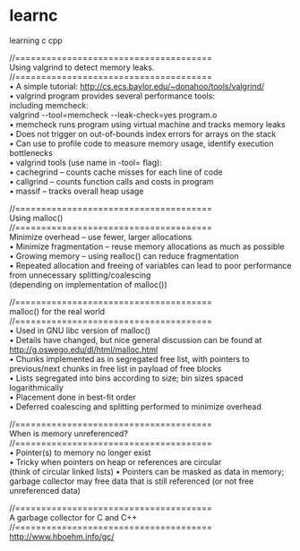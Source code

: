 # learnc
learning c cpp <br />


//======================================<br />
Using valgrind to detect memory leaks. <br />
//======================================<br />
• A simple tutorial: http://cs.ecs.baylor.edu/~donahoo/tools/valgrind/   <br />
• valgrind program provides several performance tools:   <br />
including memcheck:   <br />
valgrind --tool=memcheck --leak-check=yes program.o  <br />
• memcheck runs program using virtual machine and tracks memory leaks    <br />
• Does not trigger on out-of-bounds index errors for arrays on the stack  <br />
• Can use to profile code to measure memory usage, identify execution bottlenecks <br />
• valgrind tools (use name in -tool= flag): <br />
   • cachegrind – counts cache misses for each line of code <br />
   • callgrind – counts function calls and costs in program <br />
   • massif – tracks overall heap usage  <br />
   
//====================================== <br />
Using malloc() <br />
//====================================== <br />
Minimize overhead – use fewer, larger allocations <br />
• Minimize fragmentation – reuse memory allocations as much as possible <br />
• Growing memory – using realloc() can reduce fragmentation <br />
• Repeated allocation and freeing of variables can lead to poor performance from unnecessary splitting/coalescing <br />
(depending on implementation of malloc())  <br />


//====================================== <br />
malloc() for the real world <br />
//====================================== <br />
• Used in GNU libc version of malloc() <br />
• Details have changed, but nice general discussion can be found at <br />
http://g.oswego.edu/dl/html/malloc.html <br />
• Chunks implemented as in segregated free list, with pointers to previous/next chunks in free list in payload of free blocks <br />
• Lists segregated into bins according to size; bin sizes spaced logarithmically <br />
• Placement done in best-fit order <br />
• Deferred coalescing and splitting performed to minimize overhead  <br />

//====================================== <br />
When is memory unreferenced? <br />
//====================================== <br />
• Pointer(s) to memory no longer exist <br />
• Tricky when pointers on heap or references are circular <br />
(think of circular linked lists)
• Pointers can be masked as data in memory; garbage collector may free data that is still referenced (or not free unreferenced data)  <br />

//====================================== <br />
A garbage collector for C and C++ <br />
//====================================== <br />
http://www.hboehm.info/gc/
 <br />
